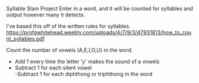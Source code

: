Syllable Slam Project
Enter in a word, and it will be counted for syllables and output however many it detects.  

I've based this off of the written rules for syllables.
<https://profgwhitehead.weebly.com/uploads/4/7/9/3/47931813/how_to_count_syllables.pdf>


Count the number of vowels (A,E,I,O,U) in the word.
- Add 1 every time the letter 'y' makes the sound of a vowels  
- Subtract 1 for each silent vowel  
-Subtract 1 for each diphthong or triphthong in the word  

